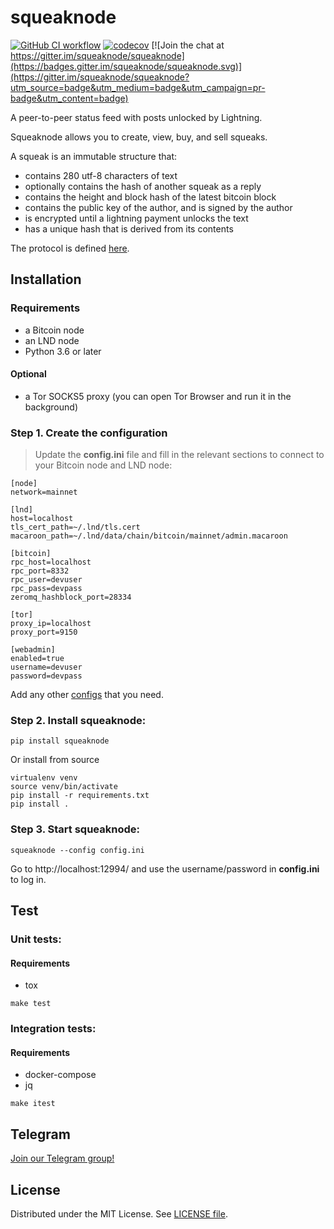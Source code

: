 # squeaknode

[![GitHub CI workflow](https://github.com/squeaknode/squeaknode/actions/workflows/main.yml/badge.svg)](https://github.com/squeaknode/squeaknode/actions/workflows/main.yml)
[![codecov](https://codecov.io/gh/squeaknode/squeaknode/branch/master/graph/badge.svg?token=VV8WW3VR3Y)](https://codecov.io/gh/squeaknode/squeaknode)
[![Join the chat at https://gitter.im/squeaknode/squeaknode](https://badges.gitter.im/squeaknode/squeaknode.svg)](https://gitter.im/squeaknode/squeaknode?utm_source=badge&utm_medium=badge&utm_campaign=pr-badge&utm_content=badge)

A peer-to-peer status feed with posts unlocked by Lightning.

Squeaknode allows you to create, view, buy, and sell squeaks.

A squeak is an immutable structure that:
* contains 280 utf-8 characters of text
* optionally contains the hash of another squeak as a reply
* contains the height and block hash of the latest bitcoin block
* contains the public key of the author, and is signed by the author
* is encrypted until a lightning payment unlocks the text
* has a unique hash that is derived from its contents

The protocol is defined [here](https://github.com/yzernik/squeak/blob/master/docs/PROTOCOL.md).


## Installation

### Requirements
* a Bitcoin node
* an LND node
* Python 3.6 or later

#### Optional
* a Tor SOCKS5 proxy (you can open Tor Browser and run it in the background)

### Step 1. Create the configuration
> Update the **config.ini** file and fill in the relevant sections to connect to your Bitcoin node and LND node:

```
[node]
network=mainnet

[lnd]
host=localhost
tls_cert_path=~/.lnd/tls.cert
macaroon_path=~/.lnd/data/chain/bitcoin/mainnet/admin.macaroon

[bitcoin]
rpc_host=localhost
rpc_port=8332
rpc_user=devuser
rpc_pass=devpass
zeromq_hashblock_port=28334

[tor]
proxy_ip=localhost
proxy_port=9150

[webadmin]
enabled=true
username=devuser
password=devpass
```

Add any other [configs](docs/configuration.md) that you need.

### Step 2. Install squeaknode:

```
pip install squeaknode
```

Or install from source

```
virtualenv venv
source venv/bin/activate
pip install -r requirements.txt
pip install .
```

### Step 3. Start squeaknode:

```
squeaknode --config config.ini
```

Go to http://localhost:12994/ and use the username/password in **config.ini** to log in.

## Test

### Unit tests:

#### Requirements
* tox

```
make test
```

### Integration tests:

#### Requirements
* docker-compose
* jq

```
make itest
```

## Telegram

[Join our Telegram group!](https://t.me/squeaknode)

## License

Distributed under the MIT License. See [LICENSE file](LICENSE).
